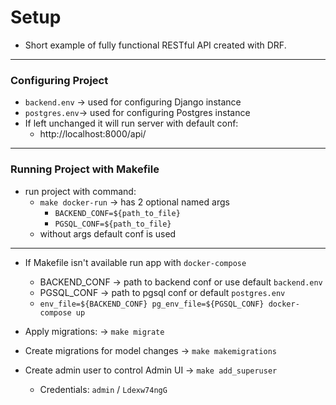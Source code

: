# Setup
- Short example of fully functional RESTful API created with DRF.
---
### Configuring Project
- `backend.env` -> used for configuring Django instance
- `postgres.env`-> used for configuring Postgres instance
- If left unchanged it will run server with default conf:
  * http://localhost:8000/api/
----
### Running Project with Makefile
- run project with command:
  * `make docker-run` -> has 2 optional named args
    - `BACKEND_CONF=${path_to_file}`
    - `PGSQL_CONF=${path_to_file}`
  * without args default conf is used
---
- If Makefile isn't available run app with `docker-compose`
  * BACKEND_CONF -> path to backend conf or use default `backend.env`
  * PGSQL_CONF -> path to pgsql conf or default `postgres.env`
  * `env_file=${BACKEND_CONF} pg_env_file=${PGSQL_CONF} docker-compose up`

- Apply migrations: -> `make migrate`
- Create migrations for model changes -> `make makemigrations`
- Create admin user to control Admin UI -> `make add_superuser`
  * Credentials: `admin` / `Ldexw74ngG`
